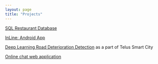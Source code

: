 ```yaml
---
layout: page
title: "Projects"
---
```

[SQL Restaurant Database](https://github.com/ZherenXu/restaurant-DB)

[InLine: Android App](https://github.com/ZherenXu/CPEN321_inline)

[Deep Learning Road Deterioration Detection](https://www.telus.com/en/partner/our-solutions/wireless/connected-car) as a part of Telus Smart City 

[Online chat web application](https://github.com/ZherenXu/onlineChat-Web)
